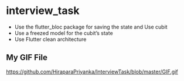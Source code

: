 # interview_task

- Use the flutter_bloc package for saving the state and Use cubit
- Use a freezed model for the cubit’s state
- Use Flutter clean architecture

## My GIF File
https://github.com/HiraparaPriyanka/InterviewTask/blob/master/GIF.gif
